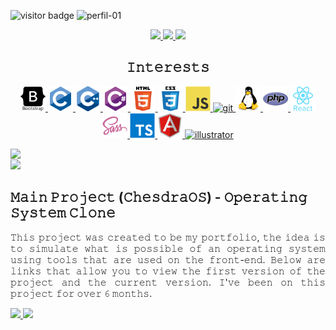  ![visitor badge](https://visitor-badge.glitch.me/badge?page_id=devartes.visitor-badge&left_text=My%20Page%20Visitors)
<img src="https://i.ibb.co/jG0zpXB/bannergithub-01.png" alt="perfil-01" border="0">

<div align="center">
<a href="https://www.linkedin.com/in/anacdcavalcante">
 <img src="https://img.shields.io/badge/LinkedIn-Click here-0077B5?style=for-the-badge&logo=linkedin&logoColor=white">
</a>
<a href="https://anacarolinadc.me/">
 <img src="https://img.shields.io/badge/WordPress-Click here-%23117AC9.svg?style=for-the-badge&logo=WordPress&logoColor=white">
</a>
<a href="https://www.behance.net/anacarolinadc">
 <img src="https://img.shields.io/badge/Behance-Click here-%23117AC9.svg?style=for-the-badge&logo=Behance&logoColor=white">
</a>
 </div> 
 

 
 
 
<h2 align="center">𝙸𝚗𝚝𝚎𝚛𝚎𝚜𝚝𝚜</h2>
<p align="center"> <a href="https://getbootstrap.com" target="_blank" rel="noreferrer"> <img src="https://raw.githubusercontent.com/devicons/devicon/master/icons/bootstrap/bootstrap-plain-wordmark.svg" alt="bootstrap" width="40" height="40"/> </a> <a href="https://www.cprogramming.com/" target="_blank" rel="noreferrer"> <img src="https://raw.githubusercontent.com/devicons/devicon/master/icons/c/c-original.svg" alt="c" width="40" height="40"/> </a> <a href="https://www.w3schools.com/cpp/" target="_blank" rel="noreferrer"> <img src="https://raw.githubusercontent.com/devicons/devicon/master/icons/cplusplus/cplusplus-original.svg" alt="cplusplus" width="40" height="40"/> </a> <a href="https://www.w3schools.com/cs/" target="_blank" rel="noreferrer"> <img src="https://raw.githubusercontent.com/devicons/devicon/master/icons/csharp/csharp-original.svg" alt="csharp" width="40" height="40"/> </a> <a href="https://www.w3.org/html/" target="_blank" rel="noreferrer"> <img src="https://raw.githubusercontent.com/devicons/devicon/master/icons/html5/html5-original-wordmark.svg" alt="html5" width="40" height="40"/> </a> <a href="https://www.w3schools.com/css/" target="_blank" rel="noreferrer"> <img src="https://raw.githubusercontent.com/devicons/devicon/master/icons/css3/css3-original-wordmark.svg" alt="css3" width="40" height="40"/> </a> <a href="https://developer.mozilla.org/en-US/docs/Web/JavaScript" target="_blank" rel="noreferrer"> <img src="https://raw.githubusercontent.com/devicons/devicon/master/icons/javascript/javascript-original.svg" alt="javascript" width="40" height="40"/> </a> <a href="https://git-scm.com/" target="_blank" rel="noreferrer"> <img src="https://www.vectorlogo.zone/logos/git-scm/git-scm-icon.svg" alt="git" width="40" height="40"/> </a> <a href="https://www.linux.org/" target="_blank" rel="noreferrer"> <img src="https://raw.githubusercontent.com/devicons/devicon/master/icons/linux/linux-original.svg" alt="linux" width="40" height="40"/> </a> <a href="https://www.php.net" target="_blank" rel="noreferrer"> <img src="https://raw.githubusercontent.com/devicons/devicon/master/icons/php/php-original.svg" alt="php" width="40" height="40"/> </a> <a href="https://reactjs.org/" target="_blank" rel="noreferrer"> <img src="https://raw.githubusercontent.com/devicons/devicon/master/icons/react/react-original-wordmark.svg" alt="react" width="40" height="40"/> </a> <a href="https://sass-lang.com" target="_blank" rel="noreferrer"> <img src="https://raw.githubusercontent.com/devicons/devicon/master/icons/sass/sass-original.svg" alt="sass" width="40" height="40"/> </a> <a href="https://www.typescriptlang.org/" target="_blank" rel="noreferrer"> <img src="https://raw.githubusercontent.com/devicons/devicon/master/icons/typescript/typescript-original.svg" alt="typescript" width="40" height="40"/> </a> <a href="https://angular.io/" target="_blank" rel="noreferrer"> <img src="https://github.com/devicons/devicon/blob/master/icons/angularjs/angularjs-original.svg" alt="angular" width="40" height="40"/> </a> <a href="https://www.adobe.com/in/products/illustrator.html" target="_blank" rel="noreferrer"> <img src="https://www.vectorlogo.zone/logos/adobe_illustrator/adobe_illustrator-icon.svg" alt="illustrator" width="40" height="40"/></a></p>
 

<img align="left" src="https://i.ibb.co/60pfgYW/project-01.png" width="400">
<div align="left">
</br><img src="https://i.ibb.co/pb4n1GD/status-01.png" width="150">
<h2>𝙼𝚊𝚒𝚗 𝙿𝚛𝚘𝚓𝚎𝚌𝚝 (𝙲𝚑𝚎𝚜𝚍𝚛𝚊𝙾𝚂) - 𝙾𝚙𝚎𝚛𝚊𝚝𝚒𝚗𝚐 𝚂𝚢𝚜𝚝𝚎𝚖 𝙲𝚕𝚘𝚗𝚎</h2>
<p align="justify">
𝚃𝚑𝚒𝚜 𝚙𝚛𝚘𝚓𝚎𝚌𝚝 𝚠𝚊𝚜 𝚌𝚛𝚎𝚊𝚝𝚎𝚍 𝚝𝚘 𝚋𝚎 𝚖𝚢 𝚙𝚘𝚛𝚝𝚏𝚘𝚕𝚒𝚘, 𝚝𝚑𝚎 𝚒𝚍𝚎𝚊 𝚒𝚜 𝚝𝚘 𝚜𝚒𝚖𝚞𝚕𝚊𝚝𝚎 𝚠𝚑𝚊𝚝 𝚒𝚜 𝚙𝚘𝚜𝚜𝚒𝚋𝚕𝚎 𝚘𝚏 𝚊𝚗 𝚘𝚙𝚎𝚛𝚊𝚝𝚒𝚗𝚐 𝚜𝚢𝚜𝚝𝚎𝚖 𝚞𝚜𝚒𝚗𝚐 𝚝𝚘𝚘𝚕𝚜 𝚝𝚑𝚊𝚝 𝚊𝚛𝚎 𝚞𝚜𝚎𝚍 𝚘𝚗 𝚝𝚑𝚎 𝚏𝚛𝚘𝚗𝚝-𝚎𝚗𝚍. 𝙱𝚎𝚕𝚘𝚠 𝚊𝚛𝚎 𝚕𝚒𝚗𝚔𝚜 𝚝𝚑𝚊𝚝 𝚊𝚕𝚕𝚘𝚠 𝚢𝚘𝚞 𝚝𝚘 𝚟𝚒𝚎𝚠 𝚝𝚑𝚎 𝚏𝚒𝚛𝚜𝚝 𝚟𝚎𝚛𝚜𝚒𝚘𝚗 𝚘𝚏 𝚝𝚑𝚎 𝚙𝚛𝚘𝚓𝚎𝚌𝚝 𝚊𝚗𝚍 𝚝𝚑𝚎 𝚌𝚞𝚛𝚛𝚎𝚗𝚝 𝚟𝚎𝚛𝚜𝚒𝚘𝚗. 𝙸'𝚟𝚎 𝚋𝚎𝚎𝚗 𝚘𝚗 𝚝𝚑𝚒𝚜 𝚙𝚛𝚘𝚓𝚎𝚌𝚝 𝚏𝚘𝚛 𝚘𝚟𝚎𝚛 𝟼 𝚖𝚘𝚗𝚝𝚑𝚜.</p>

<a href="https://chesdra.vercel.app/">
<img src="https://img.shields.io/badge/Preview-Before-%23117AC9.svg?style=for-the-badge&logo=Github&logoColor=white">
</a>
<a href="https://chesdra-teste.vercel.app/">
<img src="https://img.shields.io/badge/Preview-Now-%23117AC9.svg?style=for-the-badge&logo=Github&logoColor=white">
</a>
</div>



